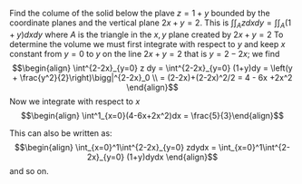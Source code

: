 Find the colume of the solid below the plave $z = 1 + y$ bounded by the coordinate planes and the vertical plane $2x+y=2$.  This is $\int \int_A zdxdy = \int\int_A (1+y)dxdy$ where $A$ is the triangle in the $x,y$ plane created by $2x+y=2$ To determine the volume we must first integrate with respect to $y$ and keep $x$ constant from $y=0$ to $y$ on the line $2x+y=2$ that is $y = 2 -2x$; we find$$\begin{align} \int^{2-2x}_{y=0} z dy = \int^{2-2x}_{y=0} (1+y)dy = \left(y + \frac{y^2}{2}\right)\bigg|^{2-2x}_0 \\ = (2-2x)+(2-2x)^2/2 = 4 - 6x +2x^2 \end{align}$$ Now we integrate with respect to $x$ $$\begin{align} \int^1_{x=0}(4-6x+2x^2)dx = \frac{5}{3}\end{align}$$

This can also be written as:
$$\begin{align} \int_{x=0}^1\int^{2-2x}_{y=0} zdydx = \int_{x=0}^1\int^{2-2x}_{y=0} (1+y)dydx  \end{align}$$
and so on.

